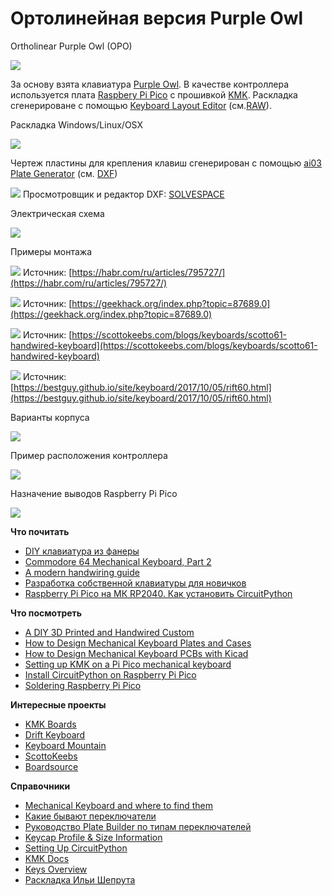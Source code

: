 #  Ортолинейная версия Purple Owl
Ortholinear Purple Owl (OPO)

![](assets/dark.jpg)

За основу взята клавиатура [Purple Owl](https://github.com/SonalPinto/purple-owl).
В качестве контроллера используется плата [Raspbery Pi Pico](https://www.raspberrypi.com/products/raspberry-pi-pico/) с прошивкой [KMK](https://github.com/KMKfw/kmk_firmware). Раскладка сгенерироване с помощью [Keyboard Layout Editor](http://www.keyboard-layout-editor.com/#/gists/5cc3faeed62e0535db84b48822869d70) (cм.[RAW](https://github.com/wowaka/opo/blob/main/kle.txt)).

Раскладка Windows/Linux/OSX

![](assets/win3.png)

Чертеж пластины для крепления клавиш сгенерирован с помощью [ai03 Plate Generator](https://kbplate.ai03.com/) (см. [DXF](assets/plate.dxf))

![](assets/plate.svg)
Просмотровщик и редактор DXF: [SOLVESPACE](https://solvespace.com/index.pl)

Электрическая схема

![](assets/schema3.png)

Примеры монтажа

![](assets/mount.png)
Источник: [https://habr.com/ru/articles/795727/](https://habr.com/ru/articles/795727/)

![](assets/mount2.png)
Источник: [https://geekhack.org/index.php?topic=87689.0](https://geekhack.org/index.php?topic=87689.0)

![](assets/mount3.png)
Источник: [https://scottokeebs.com/blogs/keyboards/scotto61-handwired-keyboard](https://scottokeebs.com/blogs/keyboards/scotto61-handwired-keyboard)

![](assets/mount4.jpg)
Источник: [https://bestguy.github.io/site/keyboard/2017/10/05/rift60.html](https://bestguy.github.io/site/keyboard/2017/10/05/rift60.html)

Варианты корпуса

![](assets/mounting.png)

Пример расположения контроллера

![](assets/arrangement.jpeg)

Назначение выводов Raspberry Pi Pico 

![](assets/pinout.svg)

**Что почитать**
- [DIY клавиатура из фанеры](https://habr.com/ru/articles/795727/)
- [Commodore 64 Mechanical Keyboard, Part 2](https://bestguy.github.io/site/keyboard/2018/01/09/c64part2.html)
- [A modern handwiring guide](https://geekhack.org/index.php?topic=87689.0)
- [Разработка собственной клавиатуры для новичков](https://mkbd.ru/post/make-own-custom-keyboard/)
- [Raspberry Pi Pico на МК RP2040. Как установить CircuitPython](https://habr.com/ru/articles/538994/)

**Что посмотреть**
- [A DIY 3D Printed and Handwired Custom](https://www.youtube.com/watch?v=iOeYkLlq9Ds)
- [How to Design Mechanical Keyboard Plates and Cases](https://www.youtube.com/watch?v=7azQkSu0m_U)
- [How to Design Mechanical Keyboard PCBs with Kicad](https://www.youtube.com/watch?v=8WXpGTIbxlQ)
- [Setting up KMK on a Pi Pico mechanical keyboard](https://www.youtube.com/watch?v=i43lZPAkA2c)
- [Install CircuitPython on Raspberry Pi Pico](https://www.youtube.com/watch?v=1xctZfhZt_g)
- [Soldering Raspberry Pi Pico](https://www.youtube.com/watch?v=u3A2UhlUC2w)

**Интересные проекты**
- [KMK Boards](https://github.com/KMKfw/kmk_firmware/tree/master/boards)
- [Drift Keyboard](https://github.com/Timception/Drift/tree/main)
- [Keyboard Mountain](https://github.com/DreaM117er/Explorer-Keyboard-Mountian)
- [ScottoKeebs](https://scottokeebs.com/)
- [Boardsource](https://www.boardsource.xyz/)

**Справочники**
- [Mechanical Keyboard and where to find them](https://github.com/kaos-XIII/List-Mechanical-Keyboard)
- [Какие бывают переключатели](https://geekboards.ru/page/mechanical_switches_v2)
- [Руководство Plate Builder по типам переключателей](http://builder-docs.swillkb.com/features/#switch-type)
- [Keycap Profile & Size Information](https://blog.maxkeyboard.com/dwkb/keycap-profile-size-information/)
- [Setting Up CircuitPython](https://github.com/CytronTechnologies/MAKER-PI-RP2040/blob/main/setup-circuitpython.md)
- [KMK Docs](https://github.com/KMKfw/kmk_firmware/tree/master/docs/en)
- [Keys Overview](https://github.com/KMKfw/kmk_firmware/blob/master/docs/en/keycodes.md)
- [Раскладка Ильи Шепрута](https://optozorax.github.io/p/my-keyboard-layout/)



